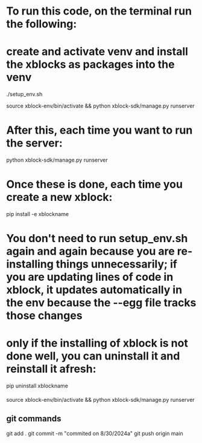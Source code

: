 # To run this code,  on the terminal run the following:

# create and activate venv and install the xblocks as packages into the venv

./setup_env.sh

source xblock-env/bin/activate && python xblock-sdk/manage.py runserver 

# After this, each time you want to run the server:

python xblock-sdk/manage.py runserver 

# Once these is done, each time you create a new xblock:
pip install -e xblockname

# You don't need to run setup_env.sh again and again because you are re-installing things unnecessarily; if you are updating lines of code in xblock, it updates automatically in the env because the --egg file tracks those changes

# only if the installing of xblock is not done well, you can uninstall it and reinstall it afresh:

pip uninstall xblockname

####
source xblock-env/bin/activate && python xblock-sdk/manage.py runserver 


## git commands

git add .
git commit -m "commited on 8/30/2024a"
git push origin main



